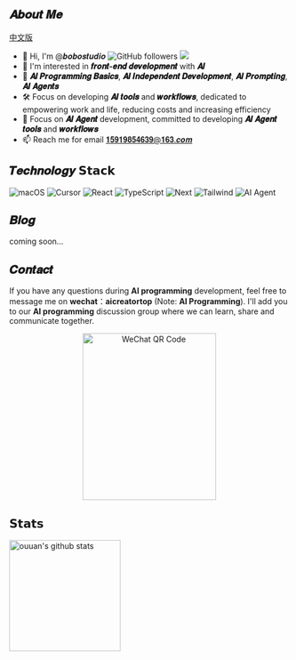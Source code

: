 ## 𝑨𝒃𝒐𝒖𝒕 𝑴𝒆

[中文版](./README_CN.md)

- 👋 Hi, I'm @𝒃𝒐𝒃𝒐𝒔𝒕𝒖𝒅𝒊𝒐 ![GitHub followers](https://img.shields.io/github/followers/bobostudio?style=social) ![](https://komarev.com/ghpvc/?username=bobostudio&label=visitors)
- 👀 I'm interested in **𝒇𝒓𝒐𝒏𝒕-𝒆𝒏𝒅 𝒅𝒆𝒗𝒆𝒍𝒐𝒑𝒎𝒆𝒏𝒕** with **𝑨𝑰**
- 🤖 **𝑨𝑰 𝑷𝒓𝒐𝒈𝒓𝒂𝒎𝒎𝒊𝒏𝒈 𝑩𝒂𝒔𝒊𝒄𝒔**, **𝑨𝑰 𝑰𝒏𝒅𝒆𝒑𝒆𝒏𝒅𝒆𝒏𝒕 𝑫𝒆𝒗𝒆𝒍𝒐𝒑𝒎𝒆𝒏𝒕**, **𝑨𝑰 𝑷𝒓𝒐𝒎𝒑𝒕𝒊𝒏𝒈**, **𝑨𝑰 𝑨𝒈𝒆𝒏𝒕𝒔**
- 🛠️ Focus on developing **𝑨𝑰 𝒕𝒐𝒐𝒍𝒔** and **𝒘𝒐𝒓𝒌𝒇𝒍𝒐𝒘𝒔**, dedicated to empowering work and life, reducing costs and increasing efficiency  
- 🤝 Focus on **𝑨𝑰 𝑨𝒈𝒆𝒏𝒕** development, committed to developing **𝑨𝑰 𝑨𝒈𝒆𝒏𝒕 𝒕𝒐𝒐𝒍𝒔** and **𝒘𝒐𝒓𝒌𝒇𝒍𝒐𝒘𝒔**
- 📫 Reach me for email 𝟏𝟓𝟗𝟏𝟗𝟖𝟓𝟒𝟔𝟑𝟗@𝟏𝟔𝟑.𝒄𝒐𝒎



## 𝑻𝒆𝒄𝒉𝒏𝒐𝒍𝒐𝒈𝒚  𝗦𝘁𝗮𝗰𝗸

![macOS](https://img.shields.io/badge/操作系统-macOS-informational?style=flat-square&logo=apple&logoColor=white) ![Cursor](https://img.shields.io/badge/编辑器-Cursor-blue?style=flat-square&logo=cursor&logoColor=white) ![React](https://img.shields.io/badge/React-blue?style=flat-square&logo=react&logoColor=white) ![TypeScript](https://img.shields.io/badge/TypeScript-blue?style=flat-square&logo=typescript&logoColor=white) ![Next](https://img.shields.io/badge/Next-blue?style=flat-square&logo=nextdotjs&logoColor=white) ![Tailwind](https://img.shields.io/badge/Tailwind-blue?style=flat-square&logo=tailwind-css&logoColor=white) ![AI Agent](https://img.shields.io/badge/AI%20Agent-blue?style=flat-square&logo=ai&logoColor=white)

## 𝑩𝒍𝒐𝒈

coming soon...

## 𝑪𝒐𝒏𝒕𝒂𝒄𝒕

If you have any questions during **AI programming** development, feel free to message me on **wechat**：**aicreatortop** (Note: **AI Programming**). I'll add you to our **AI programming** discussion group where we can learn, share and communicate together.

<p align="center">
<img alt="WeChat QR Code" src="https://www.bobostudio.eu.org/images/wechat-qr.jpg" width="240" height="300">
</p>


## 𝗦𝘁𝗮𝘁𝘀

<p align="left">
<img alt="ouuan's github stats" height='200' src="https://github-readme-stats.vercel.app/api?username=bobostudio&show_icons=true&include_all_commits=true">
</p>

